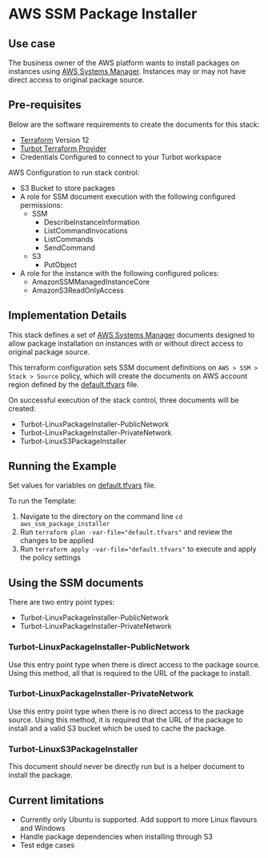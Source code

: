 # AWS SSM Package Installer

## Use case

The business owner of the AWS platform wants to install packages on instances using [AWS Systems Manager](https://docs.aws.amazon.com/systems-manager). 
Instances may or may not have direct access to original package source. 

## Pre-requisites

Below are the software requirements to create the documents for this stack:
  - [Terraform](https://www.terraform.io) Version 12
  - [Turbot Terraform Provider](https://github.com/turbotio/terraform-provider-turbot)
  - Credentials Configured to connect to your Turbot workspace

AWS Configuration to run stack control:
  - S3 Bucket to store packages
  - A role for SSM document execution with the following configured permissions:
      - SSM
        - DescribeInstanceInformation
        - ListCommandInvocations
        - ListCommands
        - SendCommand
      - S3
        - PutObject
  - A role for the instance with the following configured polices:
    - AmazonSSMManagedInstanceCore
    - AmazonS3ReadOnlyAccess

## Implementation Details

This stack defines a set of [AWS Systems Manager](https://docs.aws.amazon.com/systems-manager) documents designed to 
allow package installation on instances with or without direct access to original package source.

This terraform configuration sets SSM document definitions on `AWS > SSM > Stack > Source` policy, which will create 
the documents on AWS account region defined by the [default.tfvars](default.tfvars) file.

On successful execution of the stack control, three documents will be created:
  - Turbot-LinuxPackageInstaller-PublicNetwork
  - Turbot-LinuxPackageInstaller-PrivateNetwork
  - Turbot-LinuxS3PackageInstaller

## Running the Example

Set values for variables on [default.tfvars](default.tfvars) file.

To run the Template:
1. Navigate to the directory on the command line `cd aws_ssm_package_installer`
2. Run `terraform plan -var-file="default.tfvars"` and review the changes to be applied
3. Run `terraform apply -var-file="default.tfvars"` to execute and apply the policy settings

## Using the SSM documents

There are two entry point types:
  - Turbot-LinuxPackageInstaller-PublicNetwork
  - Turbot-LinuxPackageInstaller-PrivateNetwork

### Turbot-LinuxPackageInstaller-PublicNetwork

Use this entry point type when there is direct access to the package source.
Using this method, all that is required to the URL of the package to install.

### Turbot-LinuxPackageInstaller-PrivateNetwork

Use this entry point type when there is no direct access to the package source.
Using this method, it is required that the URL of the package to install and a valid S3 bucket which be used to cache the package.

### Turbot-LinuxS3PackageInstaller
This document should never be directly run but is a helper document to install the package.

## Current limitations
- Currently only Ubuntu is supported. Add support to more Linux flavours and Windows
- Handle package dependencies when installing through S3
- Test edge cases
